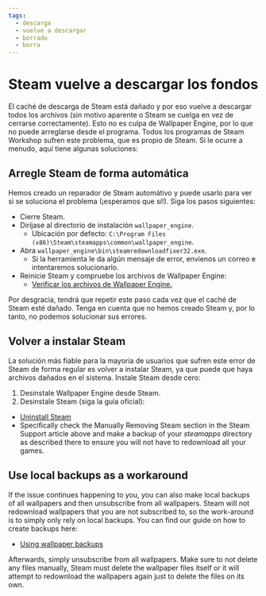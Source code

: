 ```yaml
---
tags:
  - descarga
  - vuelve a descargar
  - borrado
  - borra
---
```


# Steam vuelve a descargar los fondos

El caché de descarga de Steam está dañado y por eso vuelve a descargar todos los archivos (sin motivo aparente o Steam se cuelga en vez de cerrarse correctamente). Esto no es culpa de Wallpaper Engine, por lo que no puede arreglarse desde el programa. Todos los programas de Steam Workshop sufren este problema, que es propio de Steam. Si le ocurre a menudo, aquí tiene algunas soluciones:

## Arregle Steam de forma automática
Hemos creado un reparador de Steam automátivo y puede usarlo para ver si se soluciona el problema (¡esperamos que sí!). Siga los pasos siguientes:
* Cierre Steam.
* Diríjase al directorio de instalación `wallpaper_engine`.
  * Ubicación por defecto: `C:\Program Files (x86)\Steam\steamapps\common\wallpaper_engine`.
* Abra `wallpaper_engine\bin\steamredownloadfixer32.exe`.
  * Si la herramienta le da algún mensaje de error, envíenos un correo e intentaremos solucionarlo.
* Reinicie Steam y compruebe los archivos de Wallpaper Engine:
  * [Verificar los archivos de Wallpaper Engine.](https://support.steampowered.com/kb_article.php?ref=2037-QEUH-3335)

Por desgracia, tendrá que repetir este paso cada vez que el caché de Steam esté dañado. Tenga en cuenta que no hemos creado Steam y, por lo tanto, no podemos solucionar sus errores.

## Volver a instalar Steam

La solución más fiable para la mayoría de usuarios que sufren este error de Steam de forma regular es volver a instalar Steam, ya que puede que haya archivos dañados en el sistema. Instale Steam desde cero:

1. Desinstale Wallpaper Engine desde Steam.
2. Desinstale Steam (siga la guía oficial):
  * [Uninstall Steam](https://support.steampowered.com/kb_article.php?ref=9609-OBMP-2526)
  * Specifically check the Manually Removing Steam section in the Steam Support article above and make a backup of your *steamapps* directory as described there to ensure you will not have to redownload all your games.

## Use local backups as a workaround

If the issue continues happening to you, you can also make local backups of all wallpapers and then unsubscribe from all wallpapers. Steam will not redownload wallpapers that you are not subscribed to, so the work-around is to simply only rely on local backups. You can find our guide on how to create backups here:

* [Using wallpaper backups](/steam/backup)

Afterwards, simply unsubscribe from all wallpapers. Make sure to not delete any files manually, Steam must delete the wallpaper files itself or it will attempt to redownload the wallpapers again just to delete the files on its own.